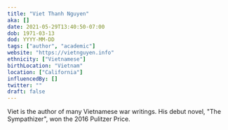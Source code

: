 ```yaml
---
title: "Viet Thanh Nguyen"
aka: []
date: 2021-05-29T13:40:50-07:00
dob: 1971-03-13
dod: YYYY-MM-DD
tags: ["author", "academic"]
website: "https://vietnguyen.info"
ethnicity: ["Vietnamese"]
birthLocation: "Vietnam"
location: ["California"]
influencedBy: []
twitter: ""
draft: false
---
```


Viet is the author of many Vietnamese war writings. His debut novel, "The Sympathizer", won the 2016 Pulitzer Price. 
